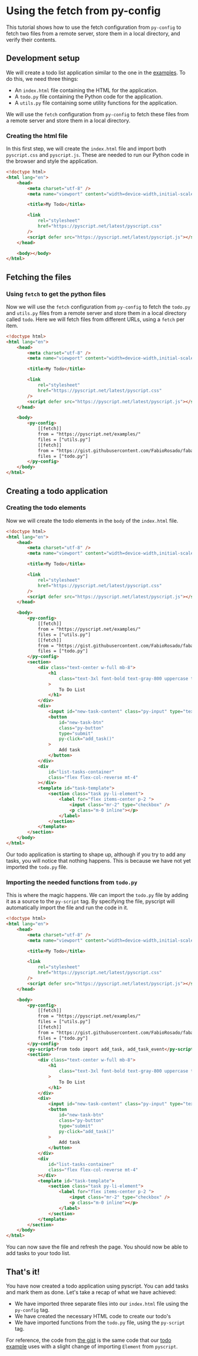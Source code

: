 # Using the fetch from py-config

This tutorial shows how to use the fetch configuration from `py-config` to fetch two files from a remote server, store them in a local directory, and verify their contents.

## Development setup

We will create a todo list application similar to the one in the [examples](https://pyscript.net/examples/todo.html). To do this, we need three things:

-   An `index.html` file containing the HTML for the application.
-   A `todo.py` file containing the Python code for the application.
-   A `utils.py` file containing some utility functions for the application.

We will use the `fetch` configuration from `py-config` to fetch these files from a remote server and store them in a local directory.

### Creating the html file

In this first step, we will create the `index.html` file and import both `pyscript.css` and `pyscript.js`. These are needed to run our Python code in the browser and style the application.

```html
<!doctype html>
<html lang="en">
    <head>
        <meta charset="utf-8" />
        <meta name="viewport" content="width=device-width,initial-scale=1" />

        <title>My Todo</title>

        <link
            rel="stylesheet"
            href="https://pyscript.net/latest/pyscript.css"
        />
        <script defer src="https://pyscript.net/latest/pyscript.js"></script>
    </head>

    <body></body>
</html>
```

## Fetching the files

### Using `fetch` to get the python files

Now we will use the `fetch` configuration from `py-config` to fetch the `todo.py` and `utils.py` files from a remote server and store them in a local directory called `todo`. Here we will fetch files from different URLs, using a `fetch` per item.

```html
<!doctype html>
<html lang="en">
    <head>
        <meta charset="utf-8" />
        <meta name="viewport" content="width=device-width,initial-scale=1" />

        <title>My Todo</title>

        <link
            rel="stylesheet"
            href="https://pyscript.net/latest/pyscript.css"
        />
        <script defer src="https://pyscript.net/latest/pyscript.js"></script>
    </head>

    <body>
        <py-config>
            [[fetch]]
            from = "https://pyscript.net/examples/"
            files = ["utils.py"]
            [[fetch]]
            from = "https://gist.githubusercontent.com/FabioRosado/faba0b7f6ad4438b07c9ac567c73b864/raw/37603b76dc7ef7997bf36781ea0116150f727f44/"
            files = ["todo.py"]
        </py-config>
    </body>
</html>
```

## Creating a todo application

### Creating the todo elements

Now we will create the todo elements in the `body` of the `index.html` file.

```html
<!doctype html>
<html lang="en">
    <head>
        <meta charset="utf-8" />
        <meta name="viewport" content="width=device-width,initial-scale=1" />

        <title>My Todo</title>

        <link
            rel="stylesheet"
            href="https://pyscript.net/latest/pyscript.css"
        />
        <script defer src="https://pyscript.net/latest/pyscript.js"></script>
    </head>

    <body>
        <py-config>
            [[fetch]]
            from = "https://pyscript.net/examples/"
            files = ["utils.py"]
            [[fetch]]
            from = "https://gist.githubusercontent.com/FabioRosado/faba0b7f6ad4438b07c9ac567c73b864/raw/37603b76dc7ef7997bf36781ea0116150f727f44/"
            files = ["todo.py"]
        </py-config>
        <section>
            <div class="text-center w-full mb-8">
                <h1
                    class="text-3xl font-bold text-gray-800 uppercase tracking-tight"
                >
                    To Do List
                </h1>
            </div>
            <div>
                <input id="new-task-content" class="py-input" type="text" />
                <button
                    id="new-task-btn"
                    class="py-button"
                    type="submit"
                    py-click="add_task()"
                >
                    Add task
                </button>
            </div>
            <div
                id="list-tasks-container"
                class="flex flex-col-reverse mt-4"
            ></div>
            <template id="task-template">
                <section class="task py-li-element">
                    <label for="flex items-center p-2 ">
                        <input class="mr-2" type="checkbox" />
                        <p class="m-0 inline"></p>
                    </label>
                </section>
            </template>
        </section>
    </body>
</html>
```

Our todo application is starting to shape up, although if you try to add any tasks, you will notice that nothing happens. This is because we have not yet imported the `todo.py` file.

### Importing the needed functions from `todo.py`

This is where the magic happens. We can import the `todo.py` file by adding it as a source to the `py-script` tag. By specifying the file, pyscript will automatically import the file and run the code in it.

```html
<!doctype html>
<html lang="en">
    <head>
        <meta charset="utf-8" />
        <meta name="viewport" content="width=device-width,initial-scale=1" />

        <title>My Todo</title>

        <link
            rel="stylesheet"
            href="https://pyscript.net/latest/pyscript.css"
        />
        <script defer src="https://pyscript.net/latest/pyscript.js"></script>
    </head>

    <body>
        <py-config>
            [[fetch]]
            from = "https://pyscript.net/examples/"
            files = ["utils.py"]
            [[fetch]]
            from = "https://gist.githubusercontent.com/FabioRosado/faba0b7f6ad4438b07c9ac567c73b864/raw/37603b76dc7ef7997bf36781ea0116150f727f44/"
            files = ["todo.py"]
        </py-config>
        <py-script>from todo import add_task, add_task_event</py-script>
        <section>
            <div class="text-center w-full mb-8">
                <h1
                    class="text-3xl font-bold text-gray-800 uppercase tracking-tight"
                >
                    To Do List
                </h1>
            </div>
            <div>
                <input id="new-task-content" class="py-input" type="text" />
                <button
                    id="new-task-btn"
                    class="py-button"
                    type="submit"
                    py-click="add_task()"
                >
                    Add task
                </button>
            </div>
            <div
                id="list-tasks-container"
                class="flex flex-col-reverse mt-4"
            ></div>
            <template id="task-template">
                <section class="task py-li-element">
                    <label for="flex items-center p-2 ">
                        <input class="mr-2" type="checkbox" />
                        <p class="m-0 inline"></p>
                    </label>
                </section>
            </template>
        </section>
    </body>
</html>
```

You can now save the file and refresh the page. You should now be able to add tasks to your todo list.

## That's it!

You have now created a todo application using pyscript. You can add tasks and mark them as done. Let's take a recap of what we have achieved:

-   We have imported three separate files into our `index.html` file using the `py-config` tag.
-   We have created the necessary HTML code to create our todo's
-   We have imported functions from the `todo.py` file, using the `py-script` tag.

For reference, the code from [the gist](https://gist.githubusercontent.com/FabioRosado/faba0b7f6ad4438b07c9ac567c73b864/raw/37603b76dc7ef7997bf36781ea0116150f727f44/todo.py) is the same code that our [todo example](https://pyscript.net/examples/todo.html) uses with a slight change of importing `Element` from `pyscript`.
